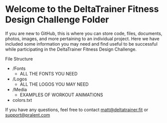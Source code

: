 # Welcome to the DeltaTrainer Fitness Design Challenge Folder

If you are new to GitHub, this is where you can store code, files, documents, photos, images, and more pertaining to an individual project. Here we have included some information you may need and find useful to be successful while participating in the DeltaTrainer Fitness Design Challenge.

File Structure

- /Fonts
  - ALL THE FONTS YOU NEED
- /Logos
  - ALL THE LOGOS YOU MAY NEED
- /Media
  - EXAMPLES OF WORKOUT ANIMATIONS
- colors.txt

If you have any questions, feel free to contact matt@deltatrainer.fit or support@pralent.com
